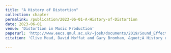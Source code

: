 ```yaml
---
title: "A History of Distortion"
collection: chapter
permalink: /publication/2023-06-01-A-History-of-Distortion
date: 2023-06-01
venue: 'Distortion in Music Production'
paperurl: 'http://www.eecs.qmul.ac.uk/~josh/documents/2019/Sound_Effect_Synthesis.pdf'
citation: 'Clive Mead, David Moffat and Gary Bromham, &quot;A History of Distortion.&quot; In Distortion in Music Production, The Soul of Sonics. Chapter 1, Editors Gary Bromham and Austin Moore. Focal Press, June 2023. In Press'

---
```


